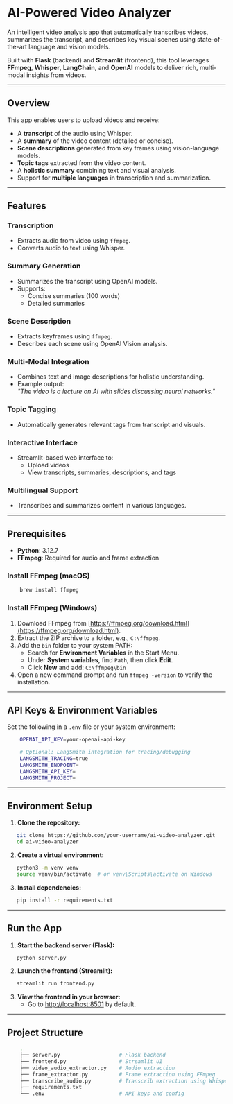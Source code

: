 # AI-Powered Video Analyzer

An intelligent video analysis app that automatically transcribes videos, summarizes the transcript, and describes key visual scenes using state-of-the-art language and vision models.  

Built with **Flask** (backend) and **Streamlit** (frontend), this tool leverages **FFmpeg**, **Whisper**, **LangChain**, and **OpenAI** models to deliver rich, multi-modal insights from videos.

---

## Overview

This app enables users to upload videos and receive:

- A **transcript** of the audio using Whisper.
- A **summary** of the video content (detailed or concise).
- **Scene descriptions** generated from key frames using vision-language models.
- **Topic tags** extracted from the video content.
- A **holistic summary** combining text and visual analysis.
- Support for **multiple languages** in transcription and summarization.

---

## Features

### Transcription
- Extracts audio from video using `ffmpeg`.
- Converts audio to text using Whisper.

### Summary Generation
- Summarizes the transcript using OpenAI models.
- Supports:
  - Concise summaries (100 words)
  - Detailed summaries

### Scene Description
- Extracts keyframes using `ffmpeg`.
- Describes each scene using OpenAI Vision analysis.

### Multi-Modal Integration
- Combines text and image descriptions for holistic understanding.
- Example output:  
  _"The video is a lecture on AI with slides discussing neural networks."_

### Topic Tagging
- Automatically generates relevant tags from transcript and visuals.

### Interactive Interface
- Streamlit-based web interface to:
  - Upload videos
  - View transcripts, summaries, descriptions, and tags

### Multilingual Support
- Transcribes and summarizes content in various languages.

---

## Prerequisites

- **Python**: 3.12.7  
- **FFmpeg**: Required for audio and frame extraction

### Install FFmpeg (macOS)
```bash
    brew install ffmpeg
```

### Install FFmpeg (Windows)
1. Download FFmpeg from [https://ffmpeg.org/download.html](https://ffmpeg.org/download.html).
2. Extract the ZIP archive to a folder, e.g., `C:\ffmpeg`.
3. Add the `bin` folder to your system PATH:
   - Search for **Environment Variables** in the Start Menu.
   - Under **System variables**, find `Path`, then click **Edit**.
   - Click **New** and add: `C:\ffmpeg\bin`
4. Open a new command prompt and run `ffmpeg -version` to verify the installation.

---

## API Keys & Environment Variables

Set the following in a `.env` file or your system environment:

```bash
    OPENAI_API_KEY=your-openai-api-key

    # Optional: LangSmith integration for tracing/debugging
    LANGSMITH_TRACING=true
    LANGSMITH_ENDPOINT=
    LANGSMITH_API_KEY=
    LANGSMITH_PROJECT=
```

---

## Environment Setup

1. **Clone the repository:**
```bash
   git clone https://github.com/your-username/ai-video-analyzer.git
   cd ai-video-analyzer
```

2. **Create a virtual environment:**
```bash
   python3 -m venv venv
   source venv/bin/activate  # or venv\Scripts\activate on Windows
```

3. **Install dependencies:**
```bash
   pip install -r requirements.txt
```

---

## Run the App

1. **Start the backend server (Flask):**
```bash
   python server.py
```

2. **Launch the frontend (Streamlit):**
```bash
   streamlit run frontend.py
```
3. **View the frontend in your browser:**
   - Go to [http://localhost:8501](http://localhost:8501) by default.

---

## Project Structure 

```bash
    .
    ├── server.py                   # Flask backend
    ├── frontend.py                 # Streamlit UI
    ├── video_audio_extractor.py    # Audio extraction
    ├── frame_extractor.py          # Frame extraction using FFmpeg
    ├── transcribe_audio.py         # Transcrib extraction using Whisper
    ├── requirements.txt
    └── .env                        # API keys and config
```






